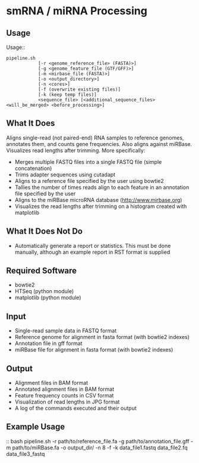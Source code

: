smRNA / miRNA Processing
========================

Usage
-----

Usage::

    pipeline.sh
                [-r <genome_reference_file> (FASTA)>]
                [-g <genome_feature_file (GTF/GFF)>]
                [-m <mirbase_file (FASTA)>]
                [-o <output_directory>]
                [-n <cores>]
                [-f (overwrite existing files)]
                [-k (keep temp files)]
                <sequence_file> [<additional_sequence_files> <will_be_merged> <before_processing>]


What It Does
------------
Aligns single-read (not paired-end) RNA samples to reference genomes, annotates them, and counts gene frequencies. Also aligns against miRBase. Visualizes read lengths after trimming.
More specifically:

 - Merges multiple FASTQ files into a single FASTQ file (simple concatenation)
 - Trims adapter sequences using cutadapt
 - Aligns to a reference file specified by the user using bowtie2
 - Tallies the number of times reads align to each feature in an annotation file specified by the user
 - Aligns to the miRBase microRNA database (http://www.mirbase.org)
 - Visualizes the read lengths after trimming on a histogram created with matplotlib


What It Does Not Do
-------------------
 - Automatically generate a report or statistics. This must be done manually, although an example report in RST format is supplied


Required Software
-----------------
 - bowtie2
 - HTSeq (python module)
 - matplotlib (python module)


Input
-----
 - Single-read sample data in FASTQ format
 - Reference genome for alignment in fasta format (with bowtie2 indexes)
 - Annotation file in gff format
 - miRBase file for alignment in fasta format (with bowtie2 indexes)


Output
------
 - Alignment files in BAM format
 - Annotated alignment files in BAM format
 - Feature frequency counts in CSV format
 - Visualization of read lengths in JPG format
 - A log of the commands executed and their output


Example Usage
-------------
::
    bash pipeline.sh -r path/to/reference_file.fa -g path/to/annotation_file.gff -m path/to/miRBase.fa -o output_dir/ -n 8 -f -k data_file1.fastq data_file2.fq data_file3_fastq

